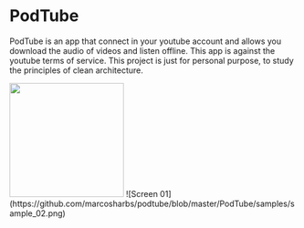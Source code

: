 # PodTube

PodTube is an app that connect in your youtube account and allows you download the audio of videos and listen offline.
This app is against the youtube terms of service.
This project is just for personal purpose, to study the principles of clean architecture.

<img src="https://github.com/marcosharbs/podtube/blob/master/PodTube/samples/sample_01.png" width="200px">
![Screen 01](https://github.com/marcosharbs/podtube/blob/master/PodTube/samples/sample_02.png)
